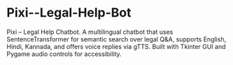 # Pixi--Legal-Help-Bot
Pixi – Legal Help Chatbot. A multilingual chatbot that uses SentenceTransformer for semantic search over legal Q&amp;A, supports English, Hindi, Kannada, and offers voice replies via gTTS. Built with Tkinter GUI and Pygame audio controls for accessibility.
